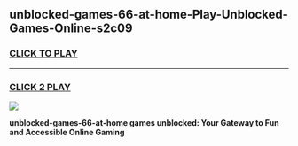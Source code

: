 
## unblocked-games-66-at-home-Play-Unblocked-Games-Online-s2c09
<h3>
<a href="https://premium76.site?title=unblocked-games-66-at-home&ref=24A">CLICK TO PLAY</a></h3>
<hr>

<h3>
<a href="https://premium76.site?title=unblocked-games-66-at-home&ref=24A">CLICK 2 PLAY</a>
  
</h3>

<a href="https://premium76.site?title=unblocked-games-66-at-home&ref=24A"><img src="https://clearcache.store/games.png"></a>


**unblocked-games-66-at-home games unblocked: Your Gateway to Fun and Accessible Online Gaming**
